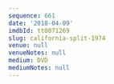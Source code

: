 ```yaml
---
sequence: 661
date: '2018-04-09'
imdbId: tt0071269
slug: california-split-1974
venue: null
venueNotes: null
medium: DVD
mediumNotes: null
---
```


